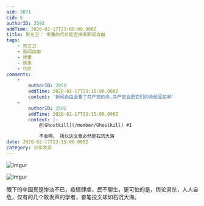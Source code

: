 ```yaml
---
aid: 3071
cid: 5
authorID: 2592
addTime: 2020-02-17T23:00:00.000Z
title: 贺方卫： 惨重的代价能否换来新闻自由
tags:
    - 贺方卫
    - 新闻自由
    - 惨重
    - 换来
    - 代价
comments:
    -
        authorID: 2959
        addTime: 2020-02-17T23:15:00.000Z
        content: '新闻自由会要了共产党的命,共产党会把它们的命给屁民嘛'
    -
        authorID: 2592
        addTime: 2020-02-17T23:15:00.000Z
        content: |-
            @[Ghostkill](/member/Ghostkill) #1

            不会啊。 所以这文章必然是石沉大海
date: 2020-02-17T23:15:00.000Z
category: 分享发现
---
```


![Imgur](https://i.imgur.com/5OqRcpA.jpg)

![Imgur](https://i.imgur.com/1gCYqqo.jpg)

眼下的中国真是惨淡不已，疫情肆虐，民不聊生，更可怕的是，舆论肃杀，人人自危，仅有的几个敢发声的学者，奋笔投文却如石沉大海。
